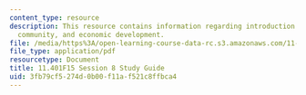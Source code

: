 ```yaml
---
content_type: resource
description: This resource contains information regarding introduction to housing,
  community, and economic development.
file: /media/https%3A/open-learning-course-data-rc.s3.amazonaws.com/11-401-introduction-to-housing-community-and-economic-development-fall-2015/3fb79cf5274d0b00f11af521c8ffbca4_MIT11_401F15_Session8.pdf
file_type: application/pdf
resourcetype: Document
title: 11.401F15 Session 8 Study Guide
uid: 3fb79cf5-274d-0b00-f11a-f521c8ffbca4
---
```

